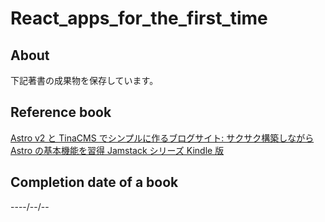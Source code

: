 # React_apps_for_the_first_time

## About

下記著書の成果物を保存しています。

## Reference book

[Astro v2 と TinaCMS でシンプルに作るブログサイト: サクサク構築しながら Astro の基本機能を習得 Jamstack シリーズ Kindle 版](https://amzn.to/3R1Cu6P)

## Completion date of a book

----/--/--
